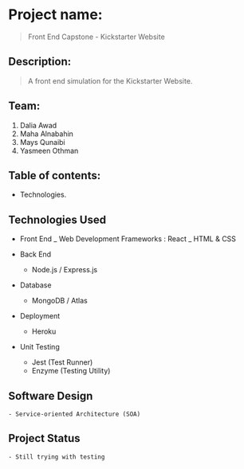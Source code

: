 # Project name:
> Front End Capstone - Kickstarter Website

## Description:
> A front end simulation for the Kickstarter Website.

## Team:
1. Dalia Awad
2. Maha Alnabahin
3. Mays Qunaibi
4. Yasmeen Othman

## Table of contents:
* Technologies.

## Technologies Used 
*  Front End
    _ Web Development Frameworks : React
    _ HTML & CSS

*  Back End
    - Node.js / Express.js

*  Database
    - MongoDB / Atlas

*  Deployment
    - Heroku
    
*  Unit Testing
    - Jest (Test Runner)
    - Enzyme (Testing Utility)


## Software Design
    - Service-oriented Architecture (SOA)


## Project Status
    - Still trying with testing



